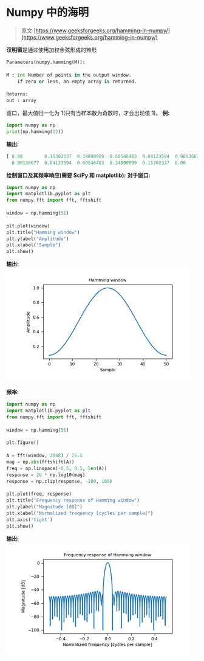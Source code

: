 # Numpy 中的海明

> 原文:[https://www.geeksforgeeks.org/hamming-in-numpy/](https://www.geeksforgeeks.org/hamming-in-numpy/)

**汉明窗**是通过使用加权余弦形成的锥形

```py
Parameters(numpy.hamming(M)): 

M : int Number of points in the output window.
    If zero or less, an empty array is returned.

Returns: 
out : array
```

窗口，最大值归一化为 1(只有当样本数为奇数时，才会出现值 1)。
**例:**

```py
import numpy as np 
print(np.hamming(12))
```

**输出:**

```py
[ 0.08        0.15302337  0.34890909  0.60546483  0.84123594  0.98136677
  0.98136677  0.84123594  0.60546483  0.34890909  0.15302337  0.08      ]

```

**绘制窗口及其频率响应(需要 SciPy 和 matplotlib):**
**对于窗口:**

```py
import numpy as np 
import matplotlib.pyplot as plt 
from numpy.fft import fft, fftshift 

window = np.hamming(51)

plt.plot(window) 
plt.title("Hamming window")
plt.ylabel("Amplitude") 
plt.xlabel("Sample") 
plt.show() 
```

**输出:**
![](img/33c7bf927028d4bb3e546e4c3bc854e4.png)

**频率:**

```py
import numpy as np 
import matplotlib.pyplot as plt 
from numpy.fft import fft, fftshift 

window = np.hamming(51)

plt.figure()

A = fft(window, 2048) / 25.5
mag = np.abs(fftshift(A))
freq = np.linspace(-0.5, 0.5, len(A))
response = 20 * np.log10(mag)
response = np.clip(response, -100, 100)

plt.plot(freq, response)
plt.title("Frequency response of Hamming window")
plt.ylabel("Magnitude [dB]")
plt.xlabel("Normalized frequency [cycles per sample]")
plt.axis('tight')
plt.show()
```

**输出:**
![](img/2bf103a47f364d7a5b98c0608379fba3.png)
